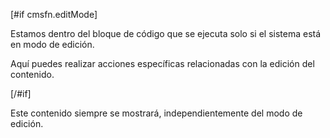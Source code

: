 <!-- Verificamos si el sistema está en modo de edición -->
[#if cmsfn.editMode]
  <p>Estamos dentro del bloque de código que se ejecuta solo si el sistema está en modo de edición.</p>
  <p>Aquí puedes realizar acciones específicas relacionadas con la edición del contenido.</p>
  <!-- Por ejemplo, podrías mostrar opciones de edición o funciones adicionales. -->
[/#if]

<!-- El código fuera del bloque 'if' se ejecutará independientemente del modo de edición -->
<p>Este contenido siempre se mostrará, independientemente del modo de edición.</p>
